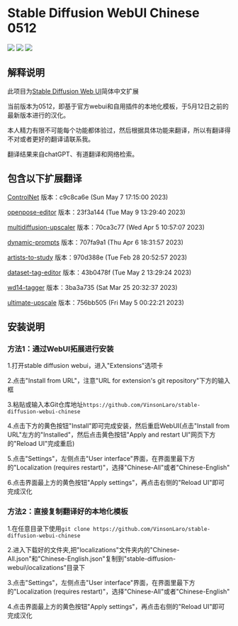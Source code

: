 # Stable Diffusion WebUI Chinese 0512

[![](https://img.shields.io/badge/汉化-B站主页-purple)](https://space.bilibili.com/22970812)
[![](https://img.shields.io/badge/汉化-视频教程-purple)](https://www.bilibili.com/video/BV1kg4y1H73b)
[![](https://img.shields.io/badge/汉化-QQ交流群-purple)](https://jq.qq.com/?_wv=1027&k=wEbRm1eU)

## 解释说明

此项目为[Stable Diffusion Web UI](https://github.com/AUTOMATIC1111/stable-diffusion-webui)简体中文扩展

当前版本为0512，即基于官方webui和自用插件的本地化模板，于5月12日之前的最新版本进行的汉化。

本人精力有限不可能每个功能都体验过，然后根据具体功能来翻译，所以有翻译得不对或者更好的翻译请联系我。

翻译结果来自chatGPT、有道翻译和网络检索。

## 包含以下扩展翻译

[ControlNet](https://github.com/Mikubill/sd-webui-controlnet)
版本：c9c8ca6e (Sun May 7 17:15:00 2023)

[openpose-editor](https://github.com/fkunn1326/openpose-editor)
版本：23f3a144 (Tue May 9 13:29:40 2023)

[multidiffusion-upscaler](https://github.com/pkuliyi2015/multidiffusion-upscaler-for-automatic1111)
版本：70ca3c77 (Wed Apr 5 10:57:07 2023)

[dynamic-prompts](https://github.com/adieyal/sd-dynamic-prompts)
版本：707fa9a1 (Thu Apr 6 18:31:57 2023)

[artists-to-study](https://github.com/camenduru/stable-diffusion-webui-artists-to-study)
版本：970d388e (Tue Feb 28 20:52:57 2023)

[dataset-tag-editor](https://github.com/toshiaki1729/stable-diffusion-webui-dataset-tag-editor)
版本：43b0478f (Tue May 2 13:29:24 2023)

[wd14-tagger](https://github.com/toriato/stable-diffusion-webui-wd14-tagger)
版本：3ba3a735 (Sat Mar 25 20:32:37 2023)

[ultimate-upscale](https://github.com/Coyote-A/ultimate-upscale-for-automatic1111)
版本：756bb505 (Fri May 5 00:22:21 2023)

## 安装说明

### 方法1：通过WebUI拓展进行安装

1.打开stable diffusion webui，进入"Extensions"选项卡

2.点击"Install from URL"，注意"URL for extension's git repository"下方的输入框

3.粘贴或输入本Git仓库地址`https://github.com/VinsonLaro/stable-diffusion-webui-chinese`

4.点击下方的黄色按钮"Install"即可完成安装，然后重启WebUI(点击"Install from URL"左方的"Installed"，然后点击黄色按钮"Apply and restart UI"网页下方的"Reload UI"完成重启)

5.点击"Settings"，左侧点击"User interface"界面，在界面里最下方的"Localization (requires restart)"，选择"Chinese-All"或者"Chinese-English"

6.点击界面最上方的黄色按钮"Apply settings"，再点击右侧的"Reload UI"即可完成汉化

### 方法2：直接复制翻译好的本地化模板

1.在任意目录下使用`git clone https://github.com/VinsonLaro/stable-diffusion-webui-chinese`

2.进入下载好的文件夹,把"localizations"文件夹内的"Chinese-All.json"和"Chinese-English.json"复制到"stable-diffusion-webui\localizations"目录下

3.点击"Settings"，左侧点击"User interface"界面，在界面里最下方的"Localization (requires restart)"，选择"Chinese-All"或者"Chinese-English"

4.点击界面最上方的黄色按钮"Apply settings"，再点击右侧的"Reload UI"即可完成汉化